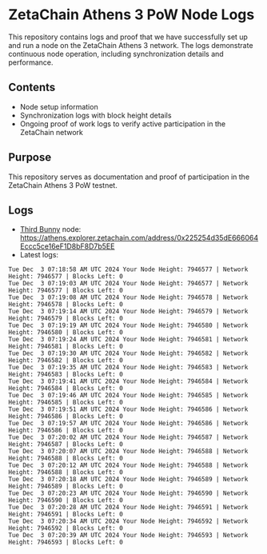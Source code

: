 # ZetaChain Athens 3 PoW Node Logs
This repository contains logs and proof that we have successfully set up and run a node on the ZetaChain Athens 3 network. The logs demonstrate continuous node operation, including synchronization details and performance.

## Contents
- Node setup information
- Synchronization logs with block height details
- Ongoing proof of work logs to verify active participation in the ZetaChain network

## Purpose
This repository serves as documentation and proof of participation in the ZetaChain Athens 3 PoW testnet.

## Logs

- [Third Bunny](https://thirdbunny.xyz/) node: https://athens.explorer.zetachain.com/address/0x225254d35dE666064Eccc5ce16eF1D8bF8D7b5EE
- Latest logs:
```
Tue Dec  3 07:18:58 AM UTC 2024 Your Node Height: 7946577 | Network Height: 7946577 | Blocks Left: 0
Tue Dec  3 07:19:03 AM UTC 2024 Your Node Height: 7946577 | Network Height: 7946577 | Blocks Left: 0
Tue Dec  3 07:19:08 AM UTC 2024 Your Node Height: 7946578 | Network Height: 7946578 | Blocks Left: 0
Tue Dec  3 07:19:14 AM UTC 2024 Your Node Height: 7946579 | Network Height: 7946579 | Blocks Left: 0
Tue Dec  3 07:19:19 AM UTC 2024 Your Node Height: 7946580 | Network Height: 7946580 | Blocks Left: 0
Tue Dec  3 07:19:24 AM UTC 2024 Your Node Height: 7946581 | Network Height: 7946581 | Blocks Left: 0
Tue Dec  3 07:19:30 AM UTC 2024 Your Node Height: 7946582 | Network Height: 7946582 | Blocks Left: 0
Tue Dec  3 07:19:35 AM UTC 2024 Your Node Height: 7946583 | Network Height: 7946583 | Blocks Left: 0
Tue Dec  3 07:19:41 AM UTC 2024 Your Node Height: 7946584 | Network Height: 7946584 | Blocks Left: 0
Tue Dec  3 07:19:46 AM UTC 2024 Your Node Height: 7946585 | Network Height: 7946585 | Blocks Left: 0
Tue Dec  3 07:19:51 AM UTC 2024 Your Node Height: 7946586 | Network Height: 7946586 | Blocks Left: 0
Tue Dec  3 07:19:57 AM UTC 2024 Your Node Height: 7946586 | Network Height: 7946586 | Blocks Left: 0
Tue Dec  3 07:20:02 AM UTC 2024 Your Node Height: 7946587 | Network Height: 7946587 | Blocks Left: 0
Tue Dec  3 07:20:07 AM UTC 2024 Your Node Height: 7946588 | Network Height: 7946588 | Blocks Left: 0
Tue Dec  3 07:20:12 AM UTC 2024 Your Node Height: 7946588 | Network Height: 7946588 | Blocks Left: 0
Tue Dec  3 07:20:18 AM UTC 2024 Your Node Height: 7946589 | Network Height: 7946589 | Blocks Left: 0
Tue Dec  3 07:20:23 AM UTC 2024 Your Node Height: 7946590 | Network Height: 7946590 | Blocks Left: 0
Tue Dec  3 07:20:28 AM UTC 2024 Your Node Height: 7946591 | Network Height: 7946591 | Blocks Left: 0
Tue Dec  3 07:20:34 AM UTC 2024 Your Node Height: 7946592 | Network Height: 7946592 | Blocks Left: 0
Tue Dec  3 07:20:39 AM UTC 2024 Your Node Height: 7946593 | Network Height: 7946593 | Blocks Left: 0
```
